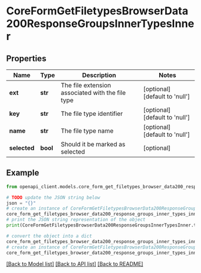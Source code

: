 # CoreFormGetFiletypesBrowserData200ResponseGroupsInnerTypesInner


## Properties

Name | Type | Description | Notes
------------ | ------------- | ------------- | -------------
**ext** | **str** | The file extension associated with the file type | [optional] [default to 'null']
**key** | **str** | The file type identifier | [optional] [default to 'null']
**name** | **str** | The file type name | [optional] [default to 'null']
**selected** | **bool** | Should it be marked as selected | [optional] 

## Example

```python
from openapi_client.models.core_form_get_filetypes_browser_data200_response_groups_inner_types_inner import CoreFormGetFiletypesBrowserData200ResponseGroupsInnerTypesInner

# TODO update the JSON string below
json = "{}"
# create an instance of CoreFormGetFiletypesBrowserData200ResponseGroupsInnerTypesInner from a JSON string
core_form_get_filetypes_browser_data200_response_groups_inner_types_inner_instance = CoreFormGetFiletypesBrowserData200ResponseGroupsInnerTypesInner.from_json(json)
# print the JSON string representation of the object
print(CoreFormGetFiletypesBrowserData200ResponseGroupsInnerTypesInner.to_json())

# convert the object into a dict
core_form_get_filetypes_browser_data200_response_groups_inner_types_inner_dict = core_form_get_filetypes_browser_data200_response_groups_inner_types_inner_instance.to_dict()
# create an instance of CoreFormGetFiletypesBrowserData200ResponseGroupsInnerTypesInner from a dict
core_form_get_filetypes_browser_data200_response_groups_inner_types_inner_from_dict = CoreFormGetFiletypesBrowserData200ResponseGroupsInnerTypesInner.from_dict(core_form_get_filetypes_browser_data200_response_groups_inner_types_inner_dict)
```
[[Back to Model list]](../README.md#documentation-for-models) [[Back to API list]](../README.md#documentation-for-api-endpoints) [[Back to README]](../README.md)


